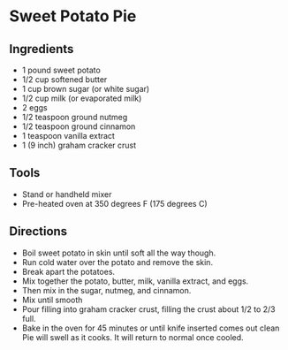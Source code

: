 # Sweet Potato Pie

## Ingredients 
* 1 pound sweet potato
* 1/2 cup softened butter
* 1 cup brown sugar (or white sugar)
* 1/2 cup milk (or evaporated milk)
* 2 eggs
* 1/2 teaspoon ground nutmeg
* 1/2 teaspoon ground cinnamon
* 1 teaspoon vanilla extract 
* 1 (9 inch) graham cracker crust

## Tools
* Stand or handheld mixer
* Pre-heated oven at 350 degrees F (175 degrees C)
	

## Directions 
* Boil sweet potato in skin until soft all the way though. 
* Run cold water over the potato and remove the skin.
* Break apart the potatoes. 
* Mix together the potato, butter, milk, vanilla extract, and eggs.
* Then mix in the sugar, nutmeg, and cinnamon.
* Mix until smooth 
* Pour filling into graham cracker crust, filling the crust about 1/2 to 2/3 full.
* Bake in the oven for 45 minutes or until knife inserted comes out clean
  Pie will swell as it cooks. It will return to normal once cooled.


